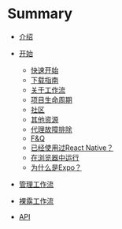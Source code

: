 # Summary

* [介绍](README.md)

* [开始]()
  * [快速开始](/capture1/GettingStart.md)
  * [下载指南](/capture1/Installation.md)
  * [关于工作流](/capture1/ManagedandBareWorkflows.md)
  * [项目生命周期](/capture1/ProjectLifecycle.md)
  * [社区](/capture1/Community.md)
  * [其他资源](/capture1/AdditionalResources.md)
  * [代理故障排除](/capture1/TroubleshootingProxies.md)
  * [F&Q](/capture1/F&Q.md)
  * [已经使用过React Native？](/capture1/AlreadyusedReactNative.md)
  * [在浏览器中运行](/capture1/RunningintheBrowser.md)
  * [为什么是Expo？](/capture1/WhynotExpo.md)

* [管理工作流]()

* [裸露工作流]()

* [API]()